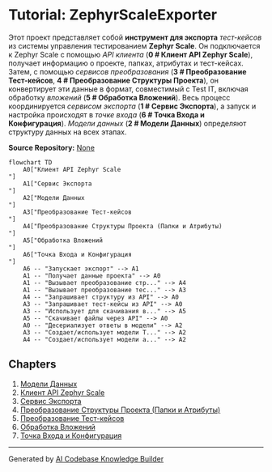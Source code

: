 # Tutorial: ZephyrScaleExporter

Этот проект представляет собой **инструмент для экспорта** *тест-кейсов* из системы управления тестированием **Zephyr Scale**.
Он подключается к Zephyr Scale с помощью *API клиента* (**0 # Клиент API Zephyr Scale**), получает информацию о проекте, папках, атрибутах и тест-кейсах.
Затем, с помощью *сервисов преобразования* (**3 # Преобразование Тест-кейсов**, **4 # Преобразование Структуры Проекта**), он конвертирует эти данные в формат, совместимый с Test IT, включая обработку *вложений* (**5 # Обработка Вложений**).
Весь процесс координируется *сервисом экспорта* (**1 # Сервис Экспорта**), а запуск и настройка происходят в *точке входа* (**6 # Точка Входа и Конфигурация**). *Модели данных* (**2 # Модели Данных**) определяют структуру данных на всех этапах.


**Source Repository:** [None](None)

```mermaid
flowchart TD
    A0["Клиент API Zephyr Scale
"]
    A1["Сервис Экспорта
"]
    A2["Модели Данных
"]
    A3["Преобразование Тест-кейсов
"]
    A4["Преобразование Структуры Проекта (Папки и Атрибуты)
"]
    A5["Обработка Вложений
"]
    A6["Точка Входа и Конфигурация
"]
    A6 -- "Запускает экспорт" --> A1
    A1 -- "Получает данные проекта" --> A0
    A1 -- "Вызывает преобразование стр..." --> A4
    A1 -- "Вызывает преобразование тес..." --> A3
    A4 -- "Запрашивает структуру из API" --> A0
    A3 -- "Запрашивает тест-кейсы из API" --> A0
    A3 -- "Использует для скачивания в..." --> A5
    A5 -- "Скачивает файлы через API" --> A0
    A0 -- "Десериализует ответы в модели" --> A2
    A3 -- "Создает/использует модели T..." --> A2
    A4 -- "Создает/использует модели а..." --> A2
```

## Chapters

1. [Модели Данных
](01_модели_данных_.md)
2. [Клиент API Zephyr Scale
](02_клиент_api_zephyr_scale_.md)
3. [Сервис Экспорта
](03_сервис_экспорта_.md)
4. [Преобразование Структуры Проекта (Папки и Атрибуты)
](04_преобразование_структуры_проекта__папки_и_атрибуты__.md)
5. [Преобразование Тест-кейсов
](05_преобразование_тест_кейсов_.md)
6. [Обработка Вложений
](06_обработка_вложений_.md)
7. [Точка Входа и Конфигурация
](07_точка_входа_и_конфигурация_.md)


---

Generated by [AI Codebase Knowledge Builder](https://github.com/The-Pocket/Tutorial-Codebase-Knowledge)
